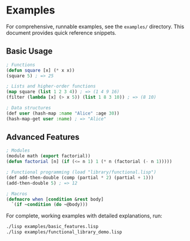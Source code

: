 # Examples

For comprehensive, runnable examples, see the `examples/` directory. This document provides quick reference snippets.

## Basic Usage

```lisp
; Functions
(defun square [x] (* x x))
(square 5) ; => 25

; Lists and higher-order functions
(map square (list 1 2 3 4)) ; => (1 4 9 16)
(filter (lambda [x] (> x 5)) (list 1 8 3 10)) ; => (8 10)

; Data structures
(def user (hash-map :name "Alice" :age 30))
(hash-map-get user :name) ; => "Alice"
```

## Advanced Features

```lisp
; Modules
(module math (export factorial))
(defun factorial [n] (if (<= n 1) 1 (* n (factorial (- n 1)))))

; Functional programming (load "library/functional.lisp")
(def add-then-double (comp (partial * 2) (partial + 1)))
(add-then-double 5) ; => 12

; Macros
(defmacro when [condition &rest body]
  `(if ~condition (do ~@body)))
```

For complete, working examples with detailed explanations, run:
```bash
./lisp examples/basic_features.lisp
./lisp examples/functional_library_demo.lisp
```
